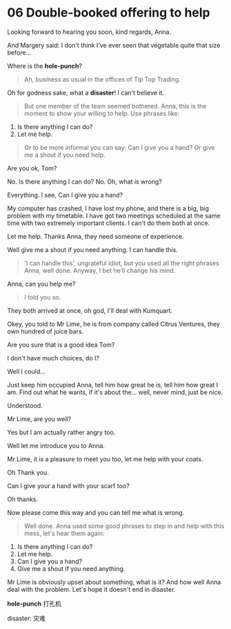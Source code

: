 # 06 Double-booked offering to help

Looking forward to hearing you soon, kind regards, Anna.

And Margery said: I don't think I've ever seen that vegetable quite that size before...

Where is the **hole-punch**?

> Ah, business as usual in the offices of Tip Top Trading.

Oh for godness sake, what a **disaster**! I can't believe it.

> But one member of the team seemed bothered.
> Anna, this is the moment to show your willing to help.
> Use phrases like:

1. Is there anything I can do?
2. Let me help.

> Or to be more informal you can say: Can I give you a hand? Or give me a shout if you need help.

Are you ok, Tom?

No. Is there anything I can do? No. Oh, what is wrong?

Everything. I see, Can I give you a hand?

My computer has crashed, I have lost my phone, and there is a big, big problem with my timetable. I have got two meetings scheduled at the same time with two extremely important clients. I can't do them both at once.

Let me help. Thanks Anna, they need someone of experience.

Well give me a shout if you need anything. I can handle this.

> 'I can handle this', ungrateful idiot, but you used all the right phrases Anna, well done. Anyway, I bet he'll change his mind.

Anna, can you help me?

> I told you so.

They both arrived at once, oh god, I'll deal with Kumquart.

Okey, you told to Mr Lime, he is from company called Citrus Ventures, they own hundred of juice bars.

Are you sure that is a good idea Tom?

I don't have much choices, do I?

Well I could...

Just keep him occupied Anna, tell him how great he is, tell him how great I am. Find out what he wants, if it's about the... well, never mind, just be nice.

Understood.

Mr Lime, are you well?

Yes but I am actually rather angry too.

Well let me introduce you to Anna.

Mr Lime, it is a pleasure to meet you too, let me help with your coats.

Oh Thank you.

Can I give your a hand with your scarf too?

Oh thanks.

Now please come this way and you can tell me what is wrong. 

> Well done. Anna used some good phrases to step in and help with this mess, let's hear them again:

1. Is there anything I can do?
2. Let me help.
3. Can I give you a hand?
4. Give me a shout if you need anything.

Mr Lime is obviously upset about something, what is it? And how well Anna deal with the problem. Let's hope it doesn't end in disaster.

**hole-punch** 打孔机

disaster: 灾难